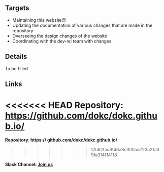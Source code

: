 ## Targets

- Maintaining this website😉
- Updating the documentation of various changes that are made in the repository
- Overseeing the design changes of the website
- Coordinating with the dev-rel team with changes

## Details

To be filled

## Links

<<<<<<< HEAD
**Repository: https://github.com/dokc/dokc.github.io/**
=======
**Repository: https:// github.com/dokc/dokc.github.io/**

>>>>>>> 17b62fac8f46a8c300ad723a21a39fa314f14118

**Slack Channel: [Join us](https://dokcommunity.slack.com/archives/C036XTLQ3L2)**
